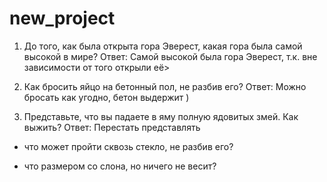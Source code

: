 # new_project
1) До того, как была открыта гора Эверест, какая гора была самой высокой в мире?
Ответ: Самой высокой была гора Эверест, т.к. вне зависимости от того открыли её>

2) Как бросить яйцо на бетонный пол, не разбив его?
Ответ: Можно бросать как угодно, бетон выдержит )

3) Представьте, что вы падаете в яму полную ядовитых змей. Как выжить?
Ответ: Перестать представлять

- что может пройти сквозь стекло, не разбив его?

- что размером со слона, но ничего не весит?
